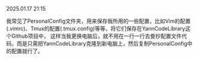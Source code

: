 2025.01.17 21:15

我常见了PersonalConfig文件夹，用来保存我所用的一些配置，比如Vim的配置(.vimrc)、Tmux的配置(.tmux.config)等等，将它们保存在YannCodeLibrary这个Github项目中，
这样当我更换电脑后，就不用在一行一行去誊抄配置文件代码，而是只需把YannCodeLibrary克隆到新电脑上，然后复制PersonalConfig中的配置就行了。


